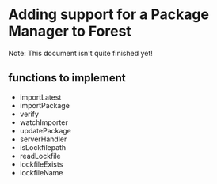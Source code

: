 # Adding support for a Package Manager to Forest

Note: This document isn't quite finished yet!

## functions to implement

  - importLatest
  - importPackage
  - verify
  - watchImporter
  - updatePackage
  - serverHandler
  - isLockfilepath
  - readLockfile
  - lockfileExists
  - lockfileName
